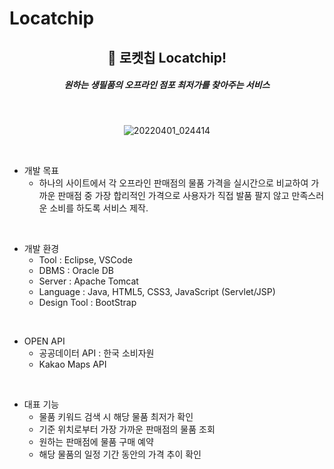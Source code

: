 # Locatchip

<div align="center">
  
##  🚀 로켓칩 Locatchip!
#####  원하는 생필품의 오프라인 점포 최저가를 찾아주는 서비스

<br>

![20220401_024414](https://user-images.githubusercontent.com/93673554/161117516-37c87e9d-330c-488d-991e-2ebbb3b31361.png)

</div>
<br>

+ 개발 목표
  + 하나의 사이트에서 각 오프라인 판매점의 물품 가격을 실시간으로 비교하여 가까운 판매점 중 가장 합리적인 가격으로 사용자가 직접 발품 팔지 않고 만족스러운 소비를 하도록 서비스 제작.

<br>

+ 개발 환경
  + Tool : Eclipse, VSCode
  + DBMS : Oracle DB
  + Server : Apache Tomcat
  + Language : Java, HTML5, CSS3, JavaScript (Servlet/JSP)
  + Design Tool : BootStrap

<br>

+ OPEN API
  + 공공데이터 API : 한국 소비자원
  + Kakao Maps API

<br>

+ 대표 기능
  + 물품 키워드 검색 시 해당 물품 최저가 확인
  + 기준 위치로부터 가장 가까운 판매점의 물품 조회
  + 원하는 판매점에 물품 구매 예약
  + 해당 물품의 일정 기간 동안의 가격 추이 확인

